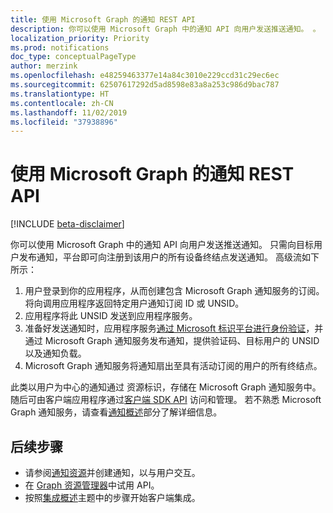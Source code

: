 ```yaml
---
title: 使用 Microsoft Graph 的通知 REST API
description: 你可以使用 Microsoft Graph 中的通知 API 向用户发送推送通知。 。
localization_priority: Priority
ms.prod: notifications
doc_type: conceptualPageType
author: merzink
ms.openlocfilehash: e48259463377e14a84c3010e229ccd31c29ec6ec
ms.sourcegitcommit: 62507617292d5ad8598e83a8a253c986d9bac787
ms.translationtype: HT
ms.contentlocale: zh-CN
ms.lasthandoff: 11/02/2019
ms.locfileid: "37938896"
---
```

# <a name="use-the-notifications-rest-api-in-microsoft-graph"></a>使用 Microsoft Graph 的通知 REST API

[!INCLUDE [beta-disclaimer](../../includes/beta-disclaimer.md)]

你可以使用 Microsoft Graph 中的通知 API 向用户发送推送通知。 只需向目标用户发布通知，平台即可向注册到该用户的所有设备终结点发送通知。 高级流如下所示：

1. 用户登录到你的应用程序，从而创建包含 Microsoft Graph 通知服务的订阅。 将向调用应用程序返回特定用户通知订阅 ID 或 UNSID。
2. 应用程序将此 UNSID 发送到应用程序服务。
3. 准备好发送通知时，应用程序服务[通过 Microsoft 标识平台进行身份验证](https://docs.microsoft.com/azure/active-directory/develop/v1-oauth2-client-creds-grant-flow)，并通过 Microsoft Graph 通知服务发布通知，提供验证码、目标用户的 UNSID 以及通知负载。
4. Microsoft Graph 通知服务将通知扇出至具有活动订阅的用户的所有终结点。  

此类以用户为中心的通知通过 [](../resources/projectrome-notification.md) 资源标识，存储在 Microsoft Graph 通知服务中。 随后可由客户端应用程序通过[客户端 SDK API](https://aka.ms/GNSDK) 访问和管理。 若不熟悉 Microsoft Graph 通知服务，请查看[通知概述](https://docs.microsoft.com/graph/notifications-concept-overview)部分了解详细信息。    


## <a name="next-steps"></a>后续步骤
- 请参阅[通知资源](../resources/projectrome-notification.md)并创建通知，以与用户交互。 
- 在 [Graph 资源管理器](https://developer.microsoft.com/graph/graph-explorer)中试用 API。
- 按照[集成概述](/graph/notifications-integration-e2e-overview)主题中的步骤开始客户端集成。
